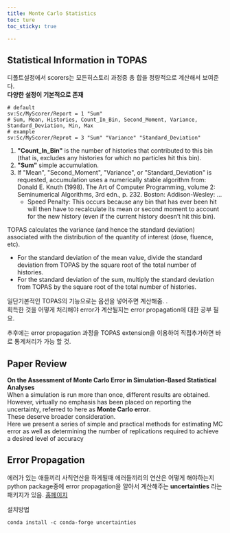 ```yaml
---
title: Monte Carlo Statistics
toc: ture
toc_sticky: true

---
```


## Statistical Information in TOPAS

디폴트설정에서 scorers는 모든히스토리 과정중 총 합을 정량적으로 계산해서 보여준다.  
**다양한 설정이 기본적으로 존재**
```console
# default
sv:Sc/MyScorer/Report = 1 "Sum"
# Sum, Mean, Histories, Count_In_Bin, Second_Moment, Variance, Standard_Deviation, Min, Max
# example
sv:Sc/MyScorer/Reprot = 3 "Sum" "Variance" "Standard_Deviation"
```

1. **"Count_In_Bin"** is the number of histories that contributed to this bin (that is, excludes any histories for which no particles hit this bin).
2. **"Sum"** simple accumulation.
3. If "Mean", "Second_Moment", "Variance", or "Standard_Deviation" is requested, accumulation uses a numerically stable algorithm from: Donald E. Knuth (1998). The Art of Computer Programming, volume 2: Seminumerical Algorithms, 3rd edn., p. 232. Boston: Addison-Wesley: ...
	- Speed Penalty: This occurs because any bin that has ever been hit will then have to recalculate its mean or second moment to account for the new history (even if the current history doesn’t hit this bin).  

TOPAS calculates the variance (and hence the standard deviation) associated with the distribution of the quantity of interest (dose, fluence, etc).  

- For the standard deviation of the mean value, divide the standard deviation from TOPAS by the square root of the total number of histories.  
- For the standard deviation of the sum, multiply the standard deviation from TOPAS by the square root of the total number of histories.  

일단기본적인 TOPAS의 기능으로는 옵션을 넣어주면 계산해줌.  .  
획득한 것을 어떻게 처리해야 error가 계산될지는 error propagation에 대한 공부 필요.    

추후에는 error propagation 과정을 TOPAS extension을 이용하여 직접추가하면 바로 통계처리가 가능 할 것.    


## Paper Review
**On the Assessment of Monte Carlo Error in Simulation-Based Statistical Analyses**  
When a simulation is run more than once, different results are obtained.  
However, virtually no emphasis has been placed on reporting the uncertainty, referred to here as **Monte Carlo error**.  
These deserve broader consideration.  
Here we present a series of simple and practical methods for estimating MC error as well as determining the number of replications required to achieve a desired level of accuracy  

## Error Propagation
에러가 있는 애들끼리 사칙연산을 하게될때 에러들끼리의 연산은 어떻게 해야하는지  
python package중에 error propagation을 알아서 계산해주는  **uncertainties** 라는 패키지가 있음. [홈페이지](https://uncertainties-python-package.readthedocs.io/en/latest/)  

설치방법  

```console
conda install -c conda-forge uncertainties

```

